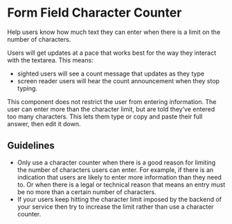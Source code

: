 <!-- @license CC0-1.0 -->

# Form Field Character Counter

Help users know how much text they can enter when there is a limit on the number of characters.

Users will get updates at a pace that works best for the way they interact with the textarea. This means:

- sighted users will see a count message that updates as they type
- screen reader users will hear the count announcement when they stop typing.

This component does not restrict the user from entering information. The user can enter more than the character limit, but are told they’ve entered too many characters. This lets them type or copy and paste their full answer, then edit it down.

## Guidelines

- Only use a character counter when there is a good reason for limiting the number of characters users can enter.
  For example, if there is an indication that users are likely to enter more information than they need to.
  Or when there is a legal or technical reason that means an entry must be no more than a certain number of characters.
- If your users keep hitting the character limit imposed by the backend of your service then try to increase the limit rather than use a character counter.

